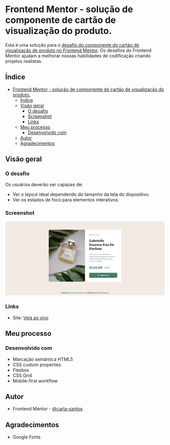 # Frontend Mentor - solução de componente de cartão de visualização do produto.

Esta é uma solução para o [desafio do componente do cartão de visualização de produto no Frontend Mentor](https://www.frontendmentor.io/challenges/product-preview-card-component-GO7UmttRfa). Os desafios do Frontend Mentor ajudam a melhorar nossas habilidades de codificação criando projetos realistas.

## Índice

- [Frontend Mentor - solução de componente de cartão de visualização do produto.](#frontend-mentor---solução-de-componente-de-cartão-de-visualização-do-produto)
  - [Índice](#índice)
  - [Visão geral](#visão-geral)
    - [O desafio](#o-desafio)
    - [Screenshot](#screenshot)
    - [Links](#links)
  - [Meu processo](#meu-processo)
    - [Desenvolvido com](#desenvolvido-com)
  - [Autor](#autor)
  - [Agradecimentos](#agradecimentos)

## Visão geral

### O desafio

Os usuários deverão ser capazes de:

- Ver o layout ideal dependendo do tamanho da tela do dispositivo.
- Ver os estados de foco para elementos interativos.

### Screenshot

![](./images/screenshot.png)

### Links

- Site: [Veja ao vivo]()

## Meu processo

### Desenvolvido com

- Marcação semântica HTML5
- CSS custom properties
- Flexbox
- CSS Grid
- Mobile-first workflow

## Autor

- Frontend Mentor - [@carla-santos](https://www.frontendmentor.io/profile/carla-santos)

## Agradecimentos

- Google Fonts
